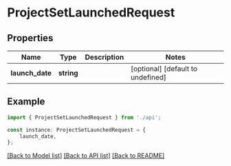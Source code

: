 # ProjectSetLaunchedRequest


## Properties

Name | Type | Description | Notes
------------ | ------------- | ------------- | -------------
**launch_date** | **string** |  | [optional] [default to undefined]

## Example

```typescript
import { ProjectSetLaunchedRequest } from './api';

const instance: ProjectSetLaunchedRequest = {
    launch_date,
};
```

[[Back to Model list]](../README.md#documentation-for-models) [[Back to API list]](../README.md#documentation-for-api-endpoints) [[Back to README]](../README.md)

